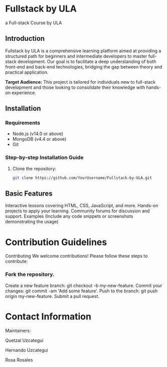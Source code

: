 # Fullstack by ULA
a Full-stack Course by ULA

## Introduction
Fullstack by ULA is a comprehensive learning platform aimed at providing a structured path for beginners and intermediate developers to master full-stack development. Our goal is to facilitate a deep understanding of both front-end and back-end technologies, bridging the gap between theory and practical application.

**Target Audience:** This project is tailored for individuals new to full-stack development and those looking to consolidate their knowledge with hands-on experience.

## Installation

### Requirements
- Node.js (v14.0 or above)
- MongoDB (v4.4 or above)
- Git

### Step-by-step Installation Guide
1. Clone the repository:
   ```bash
   git clone https://github.com/YourUsername/Fullstack-by-ULA.git


## Basic Features
Interactive lessons covering HTML, CSS, JavaScript, and more.
Hands-on projects to apply your learning.
Community forums for discussion and support.
Examples
(Include any code snippets or screenshots demonstrating the usage)

# Contribution Guidelines
Contributing
We welcome contributions! Please follow these steps to contribute:

### Fork the repository.
Create a new feature branch: git checkout -b my-new-feature.
Commit your changes: git commit -am 'Add some feature'.
Push to the branch: git push origin my-new-feature.
Submit a pull request.

# Contact Information
Maintainers:

Quetzal Uzcategui

Hernando Uzcategui

Rosa Rosales